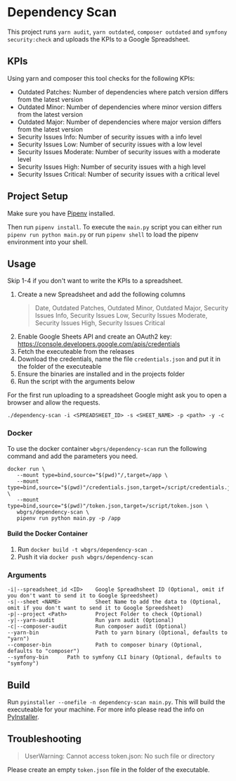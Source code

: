 # Dependency Scan

This project runs `yarn audit`, `yarn outdated`, `composer outdated` and `symfony security:check` and uploads the KPIs to a Google Spreadsheet.

## KPIs

Using yarn and composer this tool checks for the following KPIs:

- Outdated Patches: Number of dependencies where patch version differs from the latest version
- Outdated Minor: Number of dependencies where minor version differs from the latest version
- Outdated Major: Number of dependencies where major version differs from the latest version
- Security Issues Info: Number of security issues with a info level
- Security Issues Low: Number of security issues with a low level
- Security Issues Moderate: Number of security issues with a moderate level
- Security Issues High: Number of security issues with a high level
- Security Issues Critical: Number of security issues with a critical level

## Project Setup

Make sure you have [Pipenv](https://pipenv.readthedocs.io/en/latest/) installed.

Then run `pipenv install`. To execute the `main.py` script you can either run `pipenv run python main.py` or run `pipenv shell` to load the pipenv environment into your shell.

## Usage

Skip 1-4 if you don't want to write the KPIs to a spreadsheet.

1. Create a new Spreadsheet and add the following columns
   > Date, Outdated Patches, Outdated Minor, Outdated Major, Security Issues Info, Security Issues Low, Security Issues Moderate, Security Issues High, Security Issues Critical
2. Enable Google Sheets API and create an OAuth2 key: https://console.developers.google.com/apis/credentials
3. Fetch the executeable from the releases
4. Download the credentials, name the file `credentials.json` and put it in the folder of the executeable
5. Ensure the binaries are installed and in the projects folder
6. Run the script with the arguments below 

For the first run uploading to a spreadsheet Google might ask you to open a browser and allow the requests.

```
./dependency-scan -i <SPREADSHEET_ID> -s <SHEET_NAME> -p <path> -y -c
```

### Docker

To use the docker container `wbgrs/dependency-scan` run the following command and add the parameters you need.

```
docker run \
   --mount type=bind,source="$(pwd)"/,target=/app \
   --mount type=bind,source="$(pwd)"/credentials.json,target=/script/credentials.json \
   --mount type=bind,source="$(pwd)"/token.json,target=/script/token.json \
   wbgrs/dependency-scan \
   pipenv run python main.py -p /app
```

#### Build the Docker Container

1. Run `docker build -t wbgrs/dependency-scan .` 
2. Push it via `docker push wbgrs/dependency-scan`

### Arguments

```
-i|--spreadsheet_id <ID>    Google Spreadhsheet ID (Optional, omit if you don't want to send it to Google Spreedsheet)
-s|--sheet <NAME>           Sheet Name to add the data to (Optional, omit if you don't want to send it to Google Spreedsheet)
-p|--project <Path>         Project Folder to check (Optional)
-y|--yarn-audit             Run yarn audit (Optional)
-c|--composer-audit         Run composer audit (Optional)
--yarn-bin                  Path to yarn binary (Optional, defaults to "yarn")
--composer-bin              Path to composer binary (Optional, defaults to "composer")
--symfony-bin      Path to symfony CLI binary (Optional, defaults to "symfony")
```

## Build

Run `pyinstaller --onefile -n dependency-scan main.py`. This will build the executeable for your machine.
For more info please read the info on [PyInstaller](https://www.pyinstaller.org/).

## Troubleshooting

> UserWarning: Cannot access token.json: No such file or directory

Please create an empty `token.json` file in the folder of the executable.



